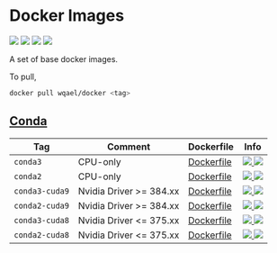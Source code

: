 # Docker Images

![](https://img.shields.io/docker/automated/wqael/docker.svg)
![](https://img.shields.io/docker/build/wqael/docker.svg)
![](https://img.shields.io/docker/pulls/wqael/docker.svg)
![](https://img.shields.io/docker/stars/wqael/docker.svg)


A set of base docker images.

To pull,

```sh
docker pull wqael/docker <tag>
```

## [Conda](https://conda.io/miniconda.html)

| Tag   | Comment | Dockerfile | Info  |
| ----- | ------- | ---------- | ----  |
| `conda3` | CPU-only | [Dockerfile](conda3/Dockerfile) | [![](https://images.microbadger.com/badges/image/wqael/docker:conda3.svg) ![](https://images.microbadger.com/badges/commit/wqael/docker:conda3.svg)](https://microbadger.com/images/wqael/docker:conda3) |
| `conda2` | CPU-only | [Dockerfile](conda2/Dockerfile) | [![](https://images.microbadger.com/badges/image/wqael/docker:conda2.svg) ![](https://images.microbadger.com/badges/commit/wqael/docker:conda2.svg)](https://microbadger.com/images/wqael/docker:conda2-py2) |
| `conda3-cuda9` | Nvidia Driver >= 384.xx | [Dockerfile](conda3-cuda9/Dockerfile) | [![](https://images.microbadger.com/badges/image/wqael/docker:conda3-cuda9.svg) ![](https://images.microbadger.com/badges/commit/wqael/docker:conda3-cuda9.svg)](https://microbadger.com/images/wqael/docker:conda3-cuda9) |
| `conda2-cuda9` | Nvidia Driver >= 384.xx | [Dockerfile](conda2-cuda9/Dockerfile) | [![](https://images.microbadger.com/badges/image/wqael/docker:conda2-cuda9.svg) ![](https://images.microbadger.com/badges/commit/wqael/docker:conda2-cuda9.svg)](https://microbadger.com/images/wqael/docker:conda2-cuda9) |
| `conda3-cuda8` | Nvidia Driver <= 375.xx | [Dockerfile](conda3-cuda8/Dockerfile) | [![](https://images.microbadger.com/badges/image/wqael/docker:conda3-cuda8.svg) ![](https://images.microbadger.com/badges/commit/wqael/docker:conda3-cuda8.svg)](https://microbadger.com/images/wqael/docker:conda3-cuda8) |
| `conda2-cuda8` | Nvidia Driver <= 375.xx | [Dockerfile](conda2-cuda8/Dockerfile) | [![](https://images.microbadger.com/badges/image/wqael/docker:conda2-cuda8.svg) ![](https://images.microbadger.com/badges/commit/wqael/docker:conda2-cuda8.svg)](https://microbadger.com/images/wqael/docker:conda2-cuda8) |
